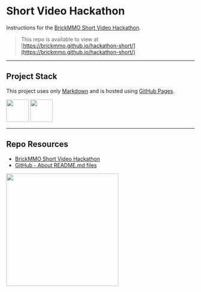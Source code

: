 # Short Video Hackathon

Instructions for the [BrickMMO Short Video Hackathon](https://brickmmo.github.io/hackathon-short/).

> This repo is available to view at  
> [https://brickmmo.github.io/hackathon-short/](https://brickmmo.github.io/hackathon-short/)

---

## Project Stack

This project uses only [Markdown](https://www.markdownguide.org/) and is hosted using [GitHub Pages](https://pages.github.com/).

<img src="https://console.codeadam.ca/api/image/github" width="60"> <img src="https://console.codeadam.ca/api/image/markdown" width="60">

---

## Repo Resources

- [BrickMMO Short Video Hackathon](https://brickmmo.github.io/hackathon-short/)
- [GitHub - About README.md files](https://docs.github.com/en/repositories/managing-your-repositorys-settings-and-features/customizing-your-repository/about-readmes)

<a href="https://brickmmo.com">
<img src="https://brickmmo.com/images/brickmmo-logo-horizontal.jpg" width="300">
</a>

